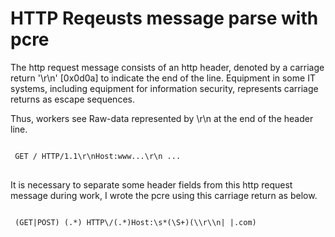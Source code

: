 HTTP Reqeusts message parse with pcre
=====================================

The http request message consists of an http header, denoted by a carriage return '\r\n' [0x0d0a] to indicate the end of the line.
Equipment in some IT systems, including equipment for information security, represents carriage returns as escape sequences. 

Thus, workers see Raw-data represented by \r\n at the end of the header line.

<pre>
<code>
 GET / HTTP/1.1\r\nHost:www...\r\n ...
</code>
</pre>

It is necessary to separate some header fields from this http request message during work, I wrote the pcre using this carriage return as below.

<pre>
<code>
 (GET|POST) (.*) HTTP\/(.*)Host:\s*(\S+)(\\r\\n| |.com)
</code>
</pre>


